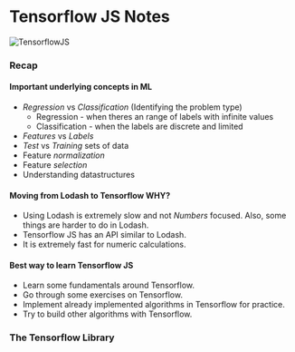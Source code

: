# Tensorflow JS Notes

![TensorflowJS](https://www.tensorflow.org/site-assets/images/project-logos/tensorflow-js-logo-social.png)

### Recap

#### Important underlying concepts in ML

- *Regression* vs *Classification* (Identifying the problem type)
	- Regression - when theres an range of labels with infinite values
	- Classification - when the labels are discrete and limited
- *Features* vs *Labels*
- *Test* vs *Training* sets of data
- Feature *normalization*
- Feature *selection*
- Understanding datastructures

#### Moving from Lodash to Tensorflow **WHY?**

- Using Lodash is extremely slow and not *Numbers* focused. Also, some things are harder to do in Lodash.
- Tensorflow JS has an API similar to Lodash.
- It is extremely fast for numeric calculations.

#### **Best way to learn Tensorflow JS**

- Learn some fundamentals around Tensorflow.
- Go through some exercises on Tensorflow.
- Implement already implemented algorithms in Tensorflow for practice.
- Try to build other algorithms with Tensorflow.

### The Tensorflow Library